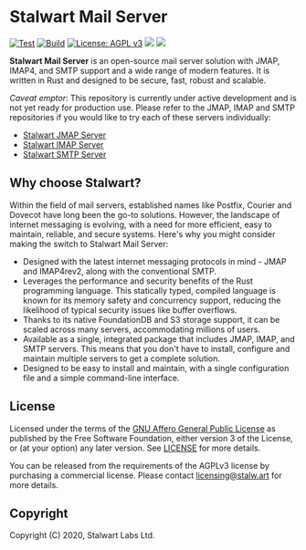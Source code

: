 # Stalwart Mail Server

[![Test](https://github.com/stalwartlabs/mail-server/actions/workflows/test.yml/badge.svg)](https://github.com/stalwartlabs/mail-server/actions/workflows/test.yml)
[![Build](https://github.com/stalwartlabs/mail-server/actions/workflows/build.yml/badge.svg)](https://github.com/stalwartlabs/mail-server/actions/workflows/build.yml)
[![License: AGPL v3](https://img.shields.io/badge/License-AGPL_v3-blue.svg)](https://www.gnu.org/licenses/agpl-3.0)
[![](https://img.shields.io/discord/923615863037390889?label=Chat)](https://discord.gg/jtgtCNj66U)
[![](https://img.shields.io/twitter/follow/stalwartlabs?style=flat)](https://twitter.com/stalwartlabs)

**Stalwart Mail Server** is an open-source mail server solution with JMAP, IMAP4, and SMTP support and a wide range of modern features. It is written in Rust and designed to be secure, fast, robust and scalable.

_Caveat emptor_: This repository is currently under active development and is not yet ready for production use. Please refer to the JMAP, IMAP and SMTP repositories if you would like to 
try each of these servers individually:

* [Stalwart JMAP Server](https://github.com/stalwartlabs/jmap-server/)
* [Stalwart IMAP Server](https://github.com/stalwartlabs/imap-server/)
* [Stalwart SMTP Server](https://github.com/stalwartlabs/smtp-server/)

## Why choose Stalwart?

Within the field of mail servers, established names like Postfix, Courier and Dovecot have long been the go-to solutions. However, the landscape of internet messaging is evolving, with a need for more efficient, easy to maintain, reliable, and secure systems. Here's why you might consider making the switch to Stalwart Mail Server:

- Designed with the latest internet messaging protocols in mind - JMAP and IMAP4rev2, along with the conventional SMTP. 
- Leverages the performance and security benefits of the Rust programming language. This statically typed, compiled language is known for its memory safety and concurrency support, reducing the likelihood of typical security issues like buffer overflows.
- Thanks to its native FoundationDB and S3 storage support, it can be scaled across many servers, accommodating millions of users.
- Available as a single, integrated package that includes JMAP, IMAP, and SMTP servers. This means that you don't have to install, configure and maintain multiple servers to get a complete solution.
- Designed to be easy to install and maintain, with a single configuration file and a simple command-line interface.

## License

Licensed under the terms of the [GNU Affero General Public License](https://www.gnu.org/licenses/agpl-3.0.en.html) as published by
the Free Software Foundation, either version 3 of the License, or (at your option) any later version.
See [LICENSE](LICENSE) for more details.

You can be released from the requirements of the AGPLv3 license by purchasing
a commercial license. Please contact licensing@stalw.art for more details.
  
## Copyright

Copyright (C) 2020, Stalwart Labs Ltd.
